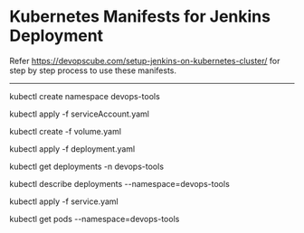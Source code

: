 # Kubernetes Manifests for Jenkins Deployment

Refer https://devopscube.com/setup-jenkins-on-kubernetes-cluster/ for step by step process to use these manifests.

-------------------------

kubectl create namespace devops-tools

kubectl apply -f serviceAccount.yaml

kubectl create -f volume.yaml

kubectl apply -f deployment.yaml

kubectl get deployments -n devops-tools

kubectl describe deployments --namespace=devops-tools

kubectl apply -f service.yaml

kubectl get pods --namespace=devops-tools